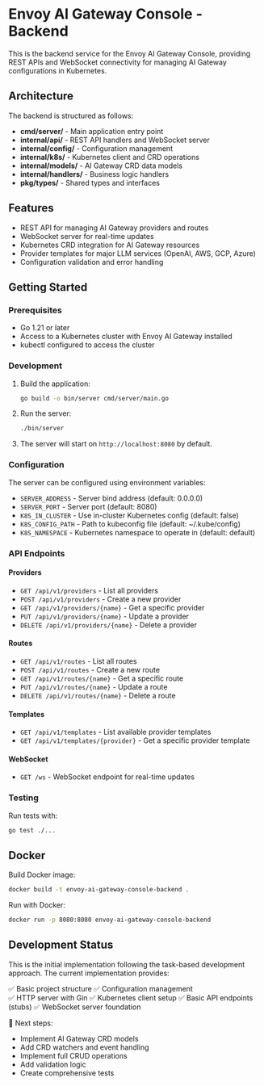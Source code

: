 # Envoy AI Gateway Console - Backend

This is the backend service for the Envoy AI Gateway Console, providing REST APIs and WebSocket connectivity for managing AI Gateway configurations in Kubernetes.

## Architecture

The backend is structured as follows:

- **cmd/server/** - Main application entry point
- **internal/api/** - REST API handlers and WebSocket server
- **internal/config/** - Configuration management
- **internal/k8s/** - Kubernetes client and CRD operations
- **internal/models/** - AI Gateway CRD data models
- **internal/handlers/** - Business logic handlers
- **pkg/types/** - Shared types and interfaces

## Features

- REST API for managing AI Gateway providers and routes
- WebSocket server for real-time updates
- Kubernetes CRD integration for AI Gateway resources
- Provider templates for major LLM services (OpenAI, AWS, GCP, Azure)
- Configuration validation and error handling

## Getting Started

### Prerequisites

- Go 1.21 or later
- Access to a Kubernetes cluster with Envoy AI Gateway installed
- kubectl configured to access the cluster

### Development

1. Build the application:
   ```bash
   go build -o bin/server cmd/server/main.go
   ```

2. Run the server:
   ```bash
   ./bin/server
   ```

3. The server will start on `http://localhost:8080` by default.

### Configuration

The server can be configured using environment variables:

- `SERVER_ADDRESS` - Server bind address (default: 0.0.0.0)
- `SERVER_PORT` - Server port (default: 8080)
- `K8S_IN_CLUSTER` - Use in-cluster Kubernetes config (default: false)
- `K8S_CONFIG_PATH` - Path to kubeconfig file (default: ~/.kube/config)
- `K8S_NAMESPACE` - Kubernetes namespace to operate in (default: default)

### API Endpoints

#### Providers
- `GET /api/v1/providers` - List all providers
- `POST /api/v1/providers` - Create a new provider
- `GET /api/v1/providers/{name}` - Get a specific provider
- `PUT /api/v1/providers/{name}` - Update a provider
- `DELETE /api/v1/providers/{name}` - Delete a provider

#### Routes
- `GET /api/v1/routes` - List all routes
- `POST /api/v1/routes` - Create a new route
- `GET /api/v1/routes/{name}` - Get a specific route
- `PUT /api/v1/routes/{name}` - Update a route
- `DELETE /api/v1/routes/{name}` - Delete a route

#### Templates
- `GET /api/v1/templates` - List available provider templates
- `GET /api/v1/templates/{provider}` - Get a specific provider template

#### WebSocket
- `GET /ws` - WebSocket endpoint for real-time updates

### Testing

Run tests with:
```bash
go test ./...
```

## Docker

Build Docker image:
```bash
docker build -t envoy-ai-gateway-console-backend .
```

Run with Docker:
```bash
docker run -p 8080:8080 envoy-ai-gateway-console-backend
```

## Development Status

This is the initial implementation following the task-based development approach. The current implementation provides:

✅ Basic project structure
✅ Configuration management  
✅ HTTP server with Gin
✅ Kubernetes client setup
✅ Basic API endpoints (stubs)
✅ WebSocket server foundation

🚧 Next steps:
- Implement AI Gateway CRD models
- Add CRD watchers and event handling
- Implement full CRUD operations
- Add validation logic
- Create comprehensive tests